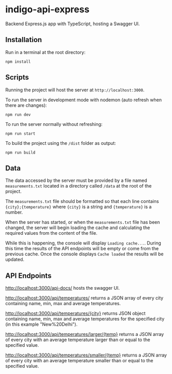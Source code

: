 # indigo-api-express

Backend Express.js app with TypeScript, hosting a Swagger UI.

## Installation
Run in a terminal at the root directory:
```
npm install
```

## Scripts
Running the project will host the server at `http://localhost:3000`.

To run the server in development mode with nodemon (auto refresh when there are changes):
```
npm run dev
```

To run the server normally without refreshing:
```
npm run start
```

To build the project using the `/dist` folder as output:
```
npm run build
```

## Data
The data accessed by the server must be provided by a file named `measurements.txt` located in a directory called `/data` at the root of the project.

The `measurements.txt` file should be formatted so that each line contains `{city};{temperature}` where `{city}` is a string and `{temperature}` is a number.

When the server has started, or when the `measurements.txt` file has been changed, the server will begin loading the cache and calculating the required values from the content of the file.

While this is happening, the console will display `Loading cache...`. During this time the results of the API endpoints will be empty or come from the previous cache. Once the console displays `Cache loaded` the results will be updated.

## API Endpoints

[http://localhost:3000/api-docs/](http://localhost:3000/api-docs) hosts the swagger UI.

[http://localhost:3000/api/temperatures/](http://localhost:3000/api/temperatures/) returns a JSON array of every city containing name, min, max and average temperatures.

[http://localhost:3000/api/temperatures/{city}](http://localhost:3000/api/temperatures/New%20Delhi/) returns JSON object containing name, min, max and average temperatures for the specified city (in this example "New%20Delhi").

[http://localhost:3000/api/temperatures/larger/{temp}](http://localhost:3000/api/temperatures/larger/0) returns a JSON array of every city with an average temperature larger than or equal to the specified value.

[http://localhost:3000/api/temperatures/smaller/{temp}](http://localhost:3000/api/temperatures/smaller/0) returns a JSON array of every city with an average temperature smaller than or equal to the specified value.